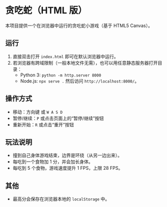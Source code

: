# 贪吃蛇（HTML 版）

本项目提供一个在浏览器中运行的贪吃蛇小游戏（基于 HTML5 Canvas）。

## 运行

1. 直接双击打开 `index.html` 即可在默认浏览器中运行。
2. 若浏览器有跨域限制（一般本地文件无需），也可以用任意静态服务器打开目录：
   - Python 3: `python -m http.server 8000`
   - Node.js: `npx serve .`
   然后访问 `http://localhost:8000/`。

## 操作方式

- 移动：方向键 或 `W A S D`
- 暂停/继续：`P` 或点击页面上的“暂停/继续”按钮
- 重新开始：`R` 或点击“重开”按钮

## 玩法说明

- 撞到自己身体游戏结束，边界是环绕（从另一边出来）。
- 每吃到一个食物加 1 分，并会加长身体。
- 每吃到 5 个食物，游戏速度提升 1 FPS，上限 28 FPS。

## 其他

- 最高分会保存在浏览器本地的 `localStorage` 中。
